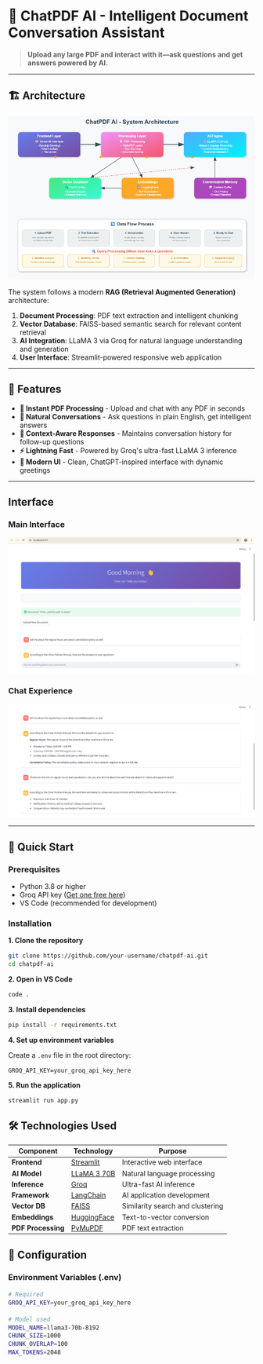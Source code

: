 # 🤖 ChatPDF AI - Intelligent Document Conversation Assistant

> **Upload any large PDF and interact with it—ask questions and get answers powered by AI.**


---
## 🏗️ Architecture
![Architecture Diagram](visuals/Architecture.png)



The system follows a modern **RAG (Retrieval Augmented Generation)** architecture:

1. **Document Processing**: PDF text extraction and intelligent chunking
2. **Vector Database**: FAISS-based semantic search for relevant content retrieval  
3. **AI Integration**: LLaMA 3 via Groq for natural language understanding and generation
4. **User Interface**: Streamlit-powered responsive web application

---


## 🌟 Features

- **🚀 Instant PDF Processing** - Upload and chat with any PDF in seconds
- **💬 Natural Conversations** - Ask questions in plain English, get intelligent answers  
- **🧠 Context-Aware Responses** - Maintains conversation history for follow-up questions
- **⚡ Lightning Fast** - Powered by Groq's ultra-fast LLaMA 3 inference
- **🎨 Modern UI** - Clean, ChatGPT-inspired interface with dynamic greetings

---

## Interface

### Main Interface
![Architecture Diagram](visuals/main_interface.png)


### Chat Experience  
![Architecture Diagram](visuals/querying.png)


---

## 🚀 Quick Start

### Prerequisites

- Python 3.8 or higher
- Groq API key ([Get one free here](https://console.groq.com/))
- VS Code (recommended for development)

### Installation

**1. Clone the repository**
```bash
git clone https://github.com/your-username/chatpdf-ai.git
cd chatpdf-ai
```

**2. Open in VS Code**  
```bash
code .
```

**3. Install dependencies**
```bash
pip install -r requirements.txt
```

**4. Set up environment variables**

Create a `.env` file in the root directory:
```env
GROQ_API_KEY=your_groq_api_key_here
```

**5. Run the application**
```bash
streamlit run app.py
```


## 🛠️ Technologies Used

| Component | Technology | Purpose |
|-----------|------------|---------|
| **Frontend** | [Streamlit](https://streamlit.io/) | Interactive web interface |
| **AI Model** | [LLaMA 3 70B](https://llama.meta.com/) | Natural language processing |
| **Inference** | [Groq](https://groq.com/) | Ultra-fast AI inference |
| **Framework** | [LangChain](https://python.langchain.com/) | AI application development |
| **Vector DB** | [FAISS](https://faiss.ai/) | Similarity search and clustering |
| **Embeddings** | [HuggingFace](https://huggingface.co/) | Text-to-vector conversion |
| **PDF Processing** | [PyMuPDF](https://pymupdf.readthedocs.io/) | PDF text extraction |

## 🔧 Configuration

### Environment Variables (.env)
```bash
# Required
GROQ_API_KEY=your_groq_api_key_here

# Model used
MODEL_NAME=llama3-70b-8192
CHUNK_SIZE=1000
CHUNK_OVERLAP=100
MAX_TOKENS=2048
```